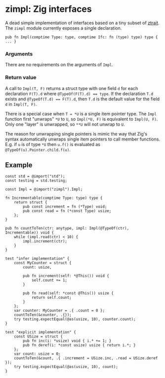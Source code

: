 # zimpl: Zig interfaces

A dead simple implementation of interfaces based on a tiny subset of
[ztrait][1].  The `zimpl` module currently exposes a single declaration.

```Zig
pub fn Impl(comptime Type: type, comptime Ifc: fn (type) type) type { ... }
```

### Arguments

There are no requirements on the arguments of `Impl`.

### Return value

A call to `Impl(T, F)` returns a struct type with one field `d`
for each declaration `F(T).d` where `@TypeOf(F(T).d) == type`. If the
declaration `T.d` exists and `@TypeOf(T.d) == F(T).d`, then `T.d` is
the default value for the field `d` in `Impl(T, F)`.

There is a special case when `T = *U` is a single item pointer type.
The `Impl` function first "unwraps" `*U`
to `U`, so `Impl(*U, F)` is equivalent to `Impl(U, F)`. Only one
"layer" is unwrapped, so `**U` will not unwrap to `U`.

The reason for unwrapping single pointers is mimic the way that Zig's syntax
automatically unwraps single item pointers to call member functions. E.g. 
if `u` is of type `*U` then `u.f()` is evaluated as
`@TypeOf(u).Pointer.child.f(u)`.

## Example

```Zig
const std = @import("std");
const testing = std.testing;

const Impl = @import("zimpl").Impl;

fn Incrementable(comptime Type: type) type {
    return struct {
        pub const increment = fn (*Type) void;
        pub const read = fn (*const Type) usize;
    };
}

pub fn countToTen(ctr: anytype, impl: Impl(@TypeOf(ctr), Incrementable)) void {
    while (impl.read(ctr) < 10) {
        impl.increment(ctr);
    }
}

test "infer implementation" {
    const MyCounter = struct {
        count: usize,

        pub fn increment(self: *@This()) void {
            self.count += 1;
        }
     
        pub fn read(self: *const @This()) usize {
            return self.count;
        }
    };
    var counter: MyCounter = .{ .count = 0 };
    countToTen(&counter, .{});
    try testing.expectEqual(@as(usize, 10), counter.count);
}

test "explicit implementation" {
    const USize = struct {
        pub fn inc(i: *usize) void { i.* += 1; }
        pub fn deref(i: *const usize) usize { return i.*; }
    };
    var count: usize = 0;
    countToTen(&count, .{ .increment = USize.inc, .read = USize.deref });
    try testing.expectEqual(@as(usize, 10), count); 
}
```

[1]: https://github.com/permutationlock/ztrait
